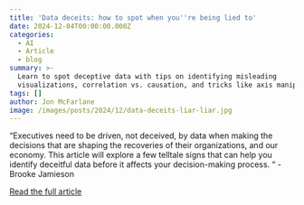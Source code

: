 ```yaml
---
title: 'Data deceits: how to spot when you''re being lied to'
date: 2024-12-04T00:00:00.000Z
categories:
  - AI
  - Article
  - blog
summary: >-
  Learn to spot deceptive data with tips on identifying misleading
  visualizations, correlation vs. causation, and tricks like axis manipulation.
tags: []
author: Jon McFarlane
image: /images/posts/2024/12/data-deceits-liar-liar.jpg
---
```

“Executives need to be driven, not deceived, by data when making the decisions that are shaping the recoveries of their organizations, and our economy. This article will explore a few telltale signs that can help you identify deceitful data before it affects your decision-making process. “ - Brooke Jamieson

[Read the full article](https://www.startupdaily.net/2020/09/data-deceits-how-to-spot-when-youre-being-lied-to/)

